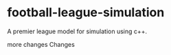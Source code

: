 # football-league-simulation
A premier league model for simulation using c++.

more changes
Changes
